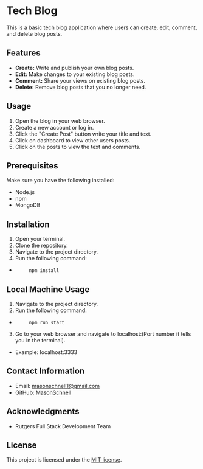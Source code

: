 # Tech Blog

This is a basic tech blog application where users can create, edit, comment, and delete blog posts.

## Features

- **Create:** Write and publish your own blog posts.
- **Edit:** Make changes to your existing blog posts.
- **Comment:** Share your views on existing blog posts.
- **Delete:** Remove blog posts that you no longer need.

## Usage

1. Open the blog in your web browser.
2. Create a new account or log in.
3. Click the "Create Post" button write your title and text.
4. Click on dashboard to view other users posts.
5. Click on the posts to view the text and comments.

## Prerequisites

Make sure you have the following installed:

- Node.js
- npm
- MongoDB

## Installation

1. Open your terminal.
2. Clone the repository.
3. Navigate to the project directory.
4. Run the following command:

-          npm install

## Local Machine Usage

1. Navigate to the project directory.
2. Run the following command:

-          npm run start

3. Go to your web browser and navigate to localhost:(Port number it tells you in the terminal).

- Example: localhost:3333

## Contact Information

- Email: masonschnell1@gmail.com
- GitHub: [MasonSchnell](https://github.com/MasonSchnell)

## Acknowledgments

- Rutgers Full Stack Development Team

## License

This project is licensed under the [MIT license](https://opensource.org/licenses/MIT).
